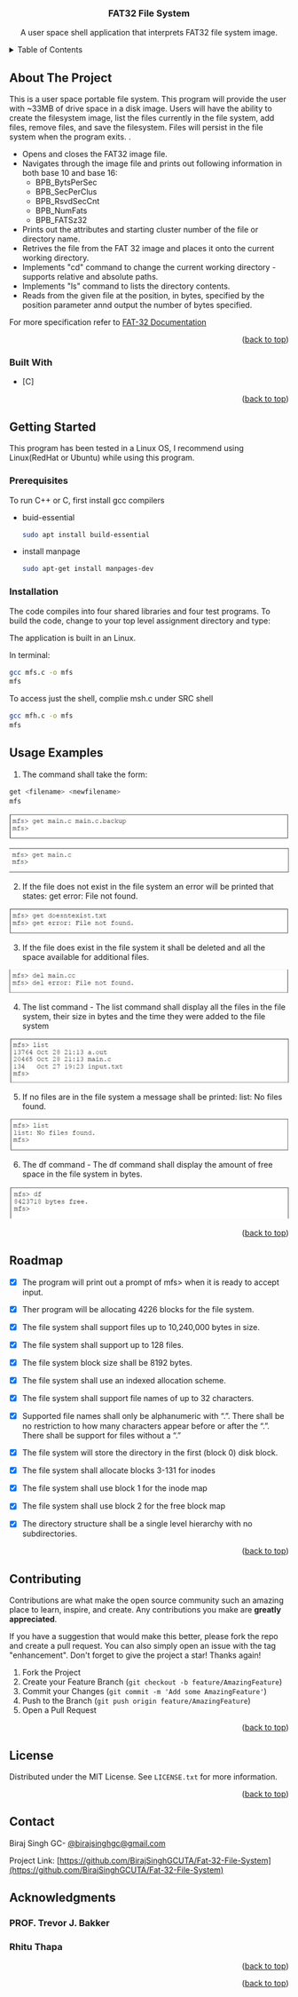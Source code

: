 <div id="top"></div>
<!--
*** Thanks for checking out the Best-README-Template. If you have a suggestion
*** that would make this better, please fork the repo and create a pull request
*** or simply open an issue with the tag "enhancement".
*** Don't forget to give the project a star!
*** Thanks again! Now go create something AMAZING! :D
-->



<!-- PROJECT SHIELDS -->
<!--
*** I'm using markdown "reference style" links for readability.
*** Reference links are enclosed in brackets [ ] instead of parentheses ( ).
*** See the bottom of this document for the declaration of the reference variables
*** for contributors-url, forks-url, etc. This is an optional, concise syntax you may use.
*** https://www.markdownguide.org/basic-syntax/#reference-style-links
-->

<!--
[![Contributors][contributors-shield]][contributors-url]
[![Forks][forks-shield]][forks-url]
[![Stargazers][stars-shield]][stars-url]
[![Issues][issues-shield]][issues-url]
[![MIT License][license-shield]][license-url]
[![LinkedIn][linkedin-shield]][linkedin-url]
-->


<!-- PROJECT LOGO -->
<div align="center">
  <h3 align="center">FAT32 File System</h3>

  <p align="center"> A user space shell application that interprets FAT32 file system image. </p>
</div>



<!-- TABLE OF CONTENTS -->
<details>
  <summary>Table of Contents</summary>
  <ol>
    <li>
      <a href="#about-the-project">About The Project</a>
      <ul>
        <li><a href="#built-with">Built With</a></li>
      </ul>
    </li>
    <li>
      <a href="#getting-started">Getting Started</a>
      <ul>
        <li><a href="#prerequisites">Prerequisites</a></li>
        <li><a href="#installation">Installation</a></li>
      </ul>
    </li>
    <li><a href="#usage">Usage</a></li>
    <li><a href="#roadmap">Roadmap</a></li>
    <li><a href="#contributing">Contributing</a></li>
    <li><a href="#license">License</a></li>
    <li><a href="#contact">Contact</a></li>
    <li><a href="#acknowledgments">Acknowledgments</a></li>
  </ol>
</details>



<!-- ABOUT THE PROJECT -->
## About The Project

This is a user space portable file system. This program will provide the user with ~33MB of drive space in a disk image. Users will have the ability to create the filesystem image, list the files currently in the file system, add files, remove files, and save the filesystem. Files will persist in the file system when the program exits.  . 

* Opens and closes the FAT32 image file.
* Navigates through the image file and prints out following information in both base 10 and base 16:
    *  BPB_BytsPerSec
    *  BPB_SecPerClus
    *  BPB_RsvdSecCnt
    *  BPB_NumFats
    *  BPB_FATSz32
* Prints out the attributes and starting cluster number of the file or directory name.
* Retrives the file from the FAT 32 image and places it onto the current working directory.
* Implements "cd" command to change the current working directory - supports relative and absolute paths.
* Implements "ls" command to lists the directory contents.
* Reads from the given file at the position, in bytes, specified by the position parameter annd output the number of bytes specified.

For more specification refer to [FAT-32 Documentation](https://github.com/BirajSinghGCUTA/C-Heap)

<p align="right">(<a href="#top">back to top</a>)</p>

### Built With

* [C]

<p align="right">(<a href="#top">back to top</a>)</p>


<!-- GETTING STARTED -->
## Getting Started

This program has been tested in a Linux OS, I recommend using Linux(RedHat or Ubuntu) while using this program. 

### Prerequisites

To run C++ or C, first install gcc compilers 
* buid-essential
  ```sh
  sudo apt install build-essential
  ```
* install manpage 
  ```sh
  sudo apt-get install manpages-dev
  ```

### Installation

The code compiles into four shared libraries and four test programs.  To build the code, change to your top level assignment directory and type: 

The application is built in an Linux.

In terminal:
```sh
gcc mfs.c -o mfs 
mfs
```
To access just the shell, complie msh.c under SRC shell

```sh
gcc mfh.c -o mfs 
mfs
```

<!-- USAGE EXAMPLES -->
## Usage Examples

1. The command shall take the form:
```sh
get <filename> <newfilename>  
mfs
```
<img src='images/1.jpg'  width='' />

2. If the file does not exist in the file system an error will be printed that states: get error: File not found.

<img src='images/2.jpg'  width='' />

3. If the file does exist in the file system it shall be deleted and all the space available for additional files. 

<img src='images/3.jpg'  width='' />

4. The list command - The list command shall display all the files in the file system, their size in bytes and the time they were added to the file system 

<img src='images/4.jpg'  width='' />

5. If no files are in the file system a message shall be printed: list: No files found.

<img src='images/5.jpg'  width='' />

6. The df command - The df command shall display the amount of free space in the    file system in bytes. 

<img src='images/6.jpg'  width='' />


<p align="right">(<a href="#top">back to top</a>)</p>


<!-- ROADMAP -->
## Roadmap

- [x] The program will print out a prompt of mfs> when it is ready to accept input. 
- [x] Ther program will be allocating 4226 blocks for the file system. 
- [x] The file system shall support files up to 10,240,000 bytes in size.
- [X] The file system shall support up to 128 files. 
- [X] The file system block size shall be 8192 bytes.
- [X] The file system shall use an indexed allocation scheme. 
- [X] The file system shall support file names of up to 32 characters.  
- [X] Supported file names shall only be alphanumeric with “.”. There shall be no restriction to how many characters appear before or after the “.”. There shall be support for files without a “.”   
- [X] The file system will store the directory in the first (block 0) disk block.  
- [X] The file system shall allocate blocks 3-131 for inodes 
- [X] The file system shall use block 1 for the inode map 
- [X] The file system shall use block 2 for the free block map  
- [X] The directory structure shall be a single level hierarchy with no subdirectories.


<p align="right">(<a href="#top">back to top</a>)</p>



<!-- CONTRIBUTING -->
## Contributing

Contributions are what make the open source community such an amazing place to learn, inspire, and create. Any contributions you make are **greatly appreciated**.

If you have a suggestion that would make this better, please fork the repo and create a pull request. You can also simply open an issue with the tag "enhancement".
Don't forget to give the project a star! Thanks again!

1. Fork the Project
2. Create your Feature Branch (`git checkout -b feature/AmazingFeature`)
3. Commit your Changes (`git commit -m 'Add some AmazingFeature'`)
4. Push to the Branch (`git push origin feature/AmazingFeature`)
5. Open a Pull Request

<p align="right">(<a href="#top">back to top</a>)</p>



<!-- LICENSE -->
## License

Distributed under the MIT License. See `LICENSE.txt` for more information.

<p align="right">(<a href="#top">back to top</a>)</p>



<!-- CONTACT -->
## Contact

Biraj Singh GC- [@birajsinghgc@gmail.com](birajsinghgc@gmail.com)

Project Link: [https://github.com/BirajSinghGCUTA/Fat-32-File-System](https://github.com/BirajSinghGCUTA/Fat-32-File-System)

<!-- ACKNOWLEDGMENTS -->
## Acknowledgments

### PROF. Trevor J. Bakker
### Rhitu Thapa

<p align="right">(<a href="#top">back to top</a>)</p>


<p align="right">(<a href="#top">back to top</a>)</p>
